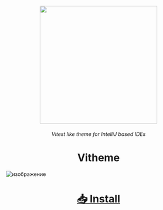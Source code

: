<p align=center>
  <img src="https://user-images.githubusercontent.com/81296950/211910038-e4fb7045-5236-43f5-891d-40554c6465e8.svg" height=320 width=320></img>
</p>
<h6 align=center>Vitest like theme for IntelliJ based IDEs</h6>
<h1 align=center>Vitheme</h1>

![изображение](https://user-images.githubusercontent.com/81296950/212167931-4f6d933a-bd7c-418f-a7cf-80a8cadf8849.png)


<h1 align=center><a href="https://plugins.jetbrains.com/plugin/20842-vitheme">📥 Install<a/></h3>
